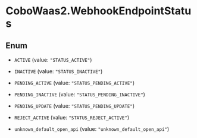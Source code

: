 # CoboWaas2.WebhookEndpointStatus

## Enum


* `ACTIVE` (value: `"STATUS_ACTIVE"`)

* `INACTIVE` (value: `"STATUS_INACTIVE"`)

* `PENDING_ACTIVE` (value: `"STATUS_PENDING_ACTIVE"`)

* `PENDING_INACTIVE` (value: `"STATUS_PENDING_INACTIVE"`)

* `PENDING_UPDATE` (value: `"STATUS_PENDING_UPDATE"`)

* `REJECT_ACTIVE` (value: `"STATUS_REJECT_ACTIVE"`)

* `unknown_default_open_api` (value: `"unknown_default_open_api"`)


